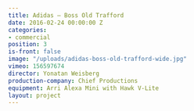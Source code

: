 ```yaml
---
title: Adidas — Boss Old Trafford
date: 2016-02-24 00:00:00 Z
categories:
- commercial
position: 3
is-front: false
image: "/uploads/adidas-boss-old-trafford-wide.jpg"
vimeo: 156597674
director: Yonatan Weisberg
production-company: Chief Productions
equipment: Arri Alexa Mini with Hawk V-Lite
layout: project
---
```


